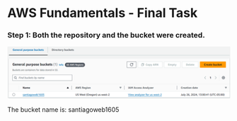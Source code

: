 <h1>AWS Fundamentals - Final Task</h1>
<h3>Step 1: Both the repository and the bucket were created.</h3>

![Bucket created](images/image.png)
<p>The bucket name is: santiagoweb1605</p>
